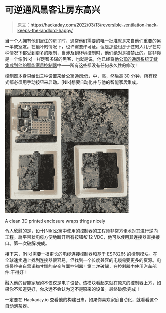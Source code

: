 # 可逆通风黑客让房东高兴

> 原文：<https://hackaday.com/2022/03/13/reversible-ventilation-hack-keeps-the-landlord-happy/>

当一个人拥有他们居住的房子时，通常他们需要的唯一批准就是来自他们重要的另一半或室友。在最坏的情况下，也许需要许可证。但是那些租房子住的人几乎在每种情况下都受到更多的限制，当涉及到环境控制时，他们绝对是被禁止的。除非你是一个像[Nik]一样足智多谋的黑客，也就是说，他已经将[他公寓的通风系统无缝集成到他的智能家居控制器](https://hackaday.io/project/184366-smart-apartement-ventilation)中——所有这些都没有任何永久性的修改！

控制器本身只给出三种设置来给公寓通风:低，中，高，然后高 30 分钟，所有模式都必须用手动按钮来启动。[Nik]想要自动化并与他的智能家居集成。

[![](img/e1079112ce47ebe06b1d7301b7cc81fa.png)](https://hackaday.com/wp-content/uploads/2022/03/smarthomecontrollerhack-extra.jpg)

A clean 3D printed enclosure wraps things nicely

令人欣慰的是，设计[Nik]公寓中使用的控制器的工程师非常方便地对其进行逆向工程。扁平带状电缆方便地断开所有按钮*和* 12 VDC，他可以使用其连接器直接接口。第一次破解:完成。

接下来，[Nik]需要一根更长的电缆连接控制器和基于 ESP8266 的控制模块。在全球速卖通上找到连接器很容易，但找到一个长度兼容的电缆需要更多的资源。电缆最终来自雷诺梅甘娜的安全气囊控制器！第二次破解，在控制器中使用汽车部件:干得好！

融入他的智能家居的不仅仅是电子设备。该模块看起来就在原来的控制器上方，如果你不知道更好，你永远不会认为这不是原来的设备。最终破解:完成！

一定要在 Hackaday.io 查看他的构建日志，如果你喜欢家庭自动化，就看看这个[自动泡茶器](https://hackaday.com/2015/01/28/automated-tea-maker/)。